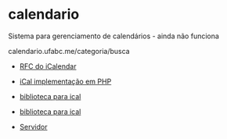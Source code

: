 # calendario
Sistema para gerenciamento de calendários - ainda não funciona

calendario.ufabc.me/categoria/busca


* [RFC do iCalendar](https://www.ietf.org/rfc/rfc2445.txt)
* [iCal implementação em PHP](http://www.davidgagne.net/2008/12/17/2008-2009-ical-college-bowl-schedule/)
* [biblioteca para ical](https://pypi.python.org/pypi/icalendar/3.9.0)
* [biblioteca para ical](http://icalendar.readthedocs.org/en/latest/)

* [Servidor](https://www.digitalocean.com/community/tutorials/how-to-set-up-django-with-postgres-nginx-and-gunicorn-on-centos-7)
